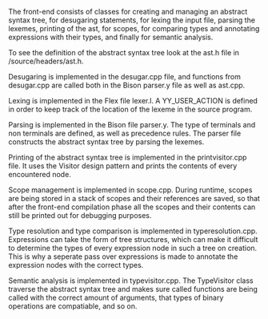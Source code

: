 The front-end consists of classes for creating and managing an abstract syntax tree, for desugaring statements, for lexing the input file, parsing the lexemes, printing of the ast, for scopes, for comparing types and annotating expressions with their types, and finally for semantic analysis.

To see the definition of the abstract syntax tree look at the ast.h file in /source/headers/ast.h.

Desugaring is implemented in the desugar.cpp file, and functions from desugar.cpp are called both in the Bison parser.y file as well as ast.cpp.

Lexing is implemented in the Flex file lexer.l. A YY_USER_ACTION is defined in order to keep track of the location of the lexeme in the source program.

Parsing is implemented in the Bison file parser.y. The type of terminals and non terminals are defined, as well as precedence rules. The parser file constructs the abstract syntax tree by parsing the lexemes.

Printing of the abstract syntax tree is implemented in the printvisitor.cpp file. It uses the Visitor design pattern and prints the contents of every encountered node.

Scope management is implemented in scope.cpp. During runtime, scopes are being stored in a stack of scopes and their references are saved, so that after the front-end compilation phase all the scopes and their contents can still be printed out for debugging purposes.

Type resolution and type comparison is implemented in typeresolution.cpp. Expressions can take the form of tree structures, which can make it difficult to determine the types of every expression node in such a tree on creation. This is why a seperate pass over expressions is made to annotate the expression nodes with the correct types.

Semantic analysis is implemented in typevisitor.cpp. The TypeVisitor class traverse the abstract syntax tree and makes sure called functions are being called with the correct amount of arguments, that types of binary operations are compatiable, and so on.
